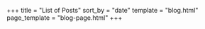 +++
title = "List of Posts"
sort_by = "date"
template = "blog.html"
page_template = "blog-page.html"
+++
